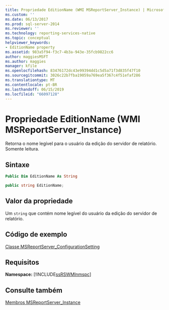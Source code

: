 ```yaml
---
title: Propriedade EditionName (WMI MSReportServer_Instance) | Microsoft Docs
ms.custom: ''
ms.date: 06/13/2017
ms.prod: sql-server-2014
ms.reviewer: ''
ms.technology: reporting-services-native
ms.topic: conceptual
helpviewer_keywords:
- EditionName property
ms.assetid: 983a5f94-f3c7-4b3a-943e-35fcb9822cc6
author: maggiesMSFT
ms.author: maggies
manager: kfile
ms.openlocfilehash: 83476172dc43e99394dd1c5d5a71f3d835f47f10
ms.sourcegitcommit: 3026c22b7fba19059a769ea5f367c4f51efaf286
ms.translationtype: MT
ms.contentlocale: pt-BR
ms.lasthandoff: 06/15/2019
ms.locfileid: "66097128"
---
```

# <a name="editionname-property-wmi-msreportserverinstance"></a>Propriedade EditionName (WMI MSReportServer_Instance)
  Retorna o nome legível para o usuário da edição do servidor de relatório. Somente leitura.  
  
## <a name="syntax"></a>Sintaxe  
  
```vb  
Public Dim EditionName As String  
```  
  
```csharp  
public string EditionName;  
```  
  
## <a name="property-value"></a>Valor da propriedade  
 Um `string` que contém nome legível do usuário da edição do servidor de relatório.  
  
## <a name="example-code"></a>Código de exemplo  
 [Classe MSReportServer_ConfigurationSetting](msreportserver-configurationsetting-class.md)  
  
## <a name="requirements"></a>Requisitos  
 **Namespace:** [!INCLUDE[ssRSWMInmspc](../../includes/ssrswminmspc-md.md)]  
  
## <a name="see-also"></a>Consulte também  
 [Membros MSReportServer_Instance](msreportserver-instance-members.md)  
  
  
